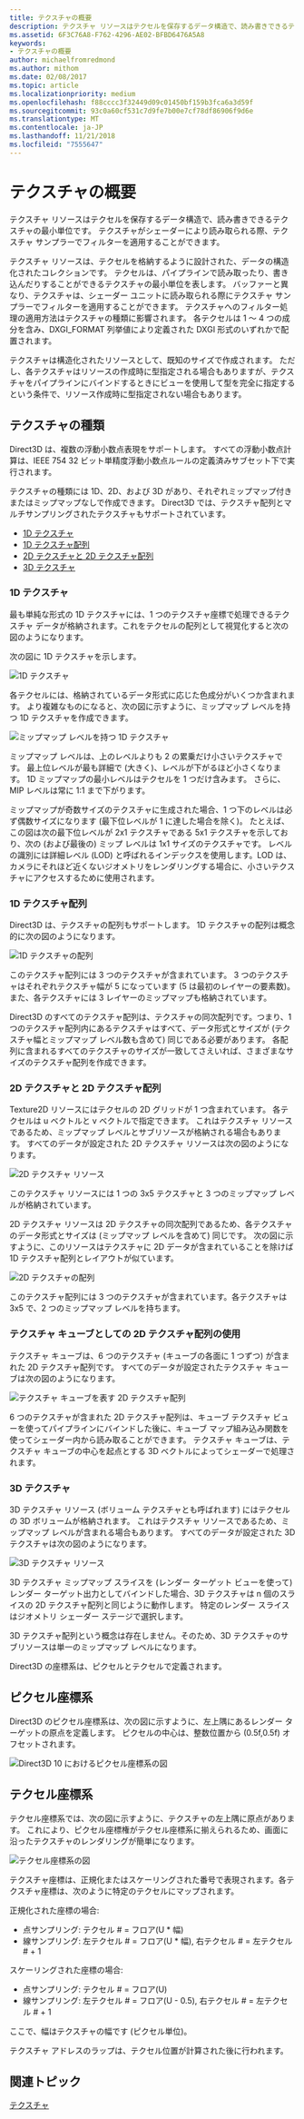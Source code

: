 ```yaml
---
title: テクスチャの概要
description: テクスチャ リソースはテクセルを保存するデータ構造で、読み書きできるテクスチャの最小単位です。 テクスチャがシェーダーにより読み取られる際、テクスチャ サンプラーでフィルターを適用することができます。
ms.assetid: 6F3C76A8-F762-4296-AE02-BFBD6476A5A8
keywords:
- テクスチャの概要
author: michaelfromredmond
ms.author: mithom
ms.date: 02/08/2017
ms.topic: article
ms.localizationpriority: medium
ms.openlocfilehash: f88cccc3f32449d09c01450bf159b3fca6a3d59f
ms.sourcegitcommit: 93c0a60cf531c7d9fe7b00e7cf78df86906f9d6e
ms.translationtype: MT
ms.contentlocale: ja-JP
ms.lasthandoff: 11/21/2018
ms.locfileid: "7555647"
---
```

# <a name="introduction-to-textures"></a>テクスチャの概要


テクスチャ リソースはテクセルを保存するデータ構造で、読み書きできるテクスチャの最小単位です。 テクスチャがシェーダーにより読み取られる際、テクスチャ サンプラーでフィルターを適用することができます。

テクスチャ リソースは、テクセルを格納するように設計された、データの構造化されたコレクションです。 テクセルは、パイプラインで読み取ったり、書き込んだりすることができるテクスチャの最小単位を表します。 バッファーと異なり、テクスチャは、シェーダー ユニットに読み取られる際にテクスチャ サンプラーでフィルターを適用することができます。 テクスチャへのフィルター処理の適用方法はテクスチャの種類に影響されます。 各テクセルは 1 ～ 4 つの成分を含み、DXGI\_FORMAT 列挙値により定義された DXGI 形式のいずれかで配置されます。

テクスチャは構造化されたリソースとして、既知のサイズで作成されます。 ただし、各テクスチャはリソースの作成時に型指定される場合もありますが、テクスチャをパイプラインにバインドするときにビューを使用して型を完全に指定するという条件で、リソース作成時に型指定されない場合もあります。

## <a name="span-idtexturetypesspanspan-idtexturetypesspanspan-idtexturetypesspantexture-types"></a><span id="Texture_Types"></span><span id="texture_types"></span><span id="TEXTURE_TYPES"></span>テクスチャの種類


Direct3D は、複数の浮動小数点表現をサポートします。 すべての浮動小数点計算は、IEEE 754 32 ビット単精度浮動小数点ルールの定義済みサブセット下で実行されます。

テクスチャの種類には 1D、2D、および 3D があり、それぞれミップマップ付きまたはミップマップなしで作成できます。 Direct3D では、テクスチャ配列とマルチサンプリングされたテクスチャもサポートされています。

-   [1D テクスチャ](#texture1d-resource)
-   [1D テクスチャ配列](#texture1d-array-resource)
-   [2D テクスチャと 2D テクスチャ配列](#texture2d-resource)
-   [3D テクスチャ](#texture3d-resource)

### <a name="span-idtexture1dresourcespanspan-idtexture1dresourcespanspan-idtexture1dresourcespanspan-idtexture1d-resourcespan1d-textures"></a><span id="Texture1D_Resource"></span><span id="texture1d_resource"></span><span id="TEXTURE1D_RESOURCE"></span><span id="texture1d-resource"></span>1D テクスチャ

最も単純な形式の 1D テクスチャには、1 つのテクスチャ座標で処理できるテクスチャ データが格納されます。これをテクセルの配列として視覚化すると次の図のようになります。

次の図に 1D テクスチャを示します。

![1D テクスチャ](images/d3d10-1d-texture.png)

各テクセルには、格納されているデータ形式に応じた色成分がいくつか含まれます。 より複雑なものになると、次の図に示すように、ミップマップ レベルを持つ 1D テクスチャを作成できます。

![ミップマップ レベルを持つ 1D テクスチャ](images/d3d10-resource-texture1d.png)

ミップマップ レベルは、上のレベルよりも 2 の累乗だけ小さいテクスチャです。 最上位レベルが最も詳細で (大きく)、レベルが下がるほど小さくなります。 1D ミップマップの最小レベルはテクセルを 1 つだけ含みます。 さらに、MIP レベルは常に 1:1 まで下がります。

ミップマップが奇数サイズのテクスチャに生成された場合、1 つ下のレベルは必ず偶数サイズになります (最下位レベルが 1 に達した場合を除く)。 たとえば、この図は次の最下位レベルが 2x1 テクスチャである 5x1 テクスチャを示しており、次の (および最後の) ミップ レベルは 1x1 サイズのテクスチャです。 レベルの識別には詳細レベル (LOD) と呼ばれるインデックスを使用します。LOD は、カメラにそれほど近くないジオメトリをレンダリングする場合に、小さいテクスチャにアクセスするために使用されます。

### <a name="span-idtexture1darrayresourcespanspan-idtexture1darrayresourcespanspan-idtexture1darrayresourcespanspan-idtexture1d-array-resourcespan1d-texture-arrays"></a><span id="Texture1D_Array_Resource"></span><span id="texture1d_array_resource"></span><span id="TEXTURE1D_ARRAY_RESOURCE"></span><span id="texture1d-array-resource"></span>1D テクスチャ配列

Direct3D は、テクスチャの配列もサポートします。 1D テクスチャの配列は概念的に次の図のようになります。

![1D テクスチャの配列](images/d3d10-resource-texture1darray.png)

このテクスチャ配列には 3 つのテクスチャが含まれています。 3 つのテクスチャはそれぞれテクスチャ幅が 5 になっています (5 は最初のレイヤーの要素数)。 また、各テクスチャには 3 レイヤーのミップマップも格納されています。

Direct3D のすべてのテクスチャ配列は、テクスチャの同次配列です。つまり、1 つのテクスチャ配列内にあるテクスチャはすべて、データ形式とサイズが (テクスチャ幅とミップマップ レベル数も含めて) 同じである必要があります。 各配列に含まれるすべてのテクスチャのサイズが一致してさえいれば、さまざまなサイズのテクスチャ配列を作成できます。

### <a name="span-idtexture2dresourcespanspan-idtexture2dresourcespanspan-idtexture2dresourcespanspan-idtexture2d-resourcespan2d-textures-and-2d-texture-arrays"></a><span id="Texture2D_Resource"></span><span id="texture2d_resource"></span><span id="TEXTURE2D_RESOURCE"></span><span id="texture2d-resource"></span>2D テクスチャと 2D テクスチャ配列

Texture2D リソースにはテクセルの 2D グリッドが 1 つ含まれています。 各テクセルは u ベクトルと v ベクトルで指定できます。 これはテクスチャ リソースであるため、ミップマップ レベルとサブリソースが格納される場合もあります。 すべてのデータが設定された 2D テクスチャ リソースは次の図のようになります。

![2D テクスチャ リソース](images/d3d10-resource-texture2d.png)

このテクスチャ リソースには 1 つの 3x5 テクスチャと 3 つのミップマップ レベルが格納されています。

2D テクスチャ リソースは 2D テクスチャの同次配列であるため、各テクスチャのデータ形式とサイズは (ミップマップ レベルを含めて) 同じです。 次の図に示すように、このリソースはテクスチャに 2D データが含まれていることを除けば 1D テクスチャ配列とレイアウトが似ています。

![2D テクスチャの配列](images/d3d10-resource-texture2darray.png)

このテクスチャ配列には 3 つのテクスチャが含まれています。各テクスチャは 3x5 で、2 つのミップマップ レベルを持ちます。

### <a name="span-idtexture2darrayresourceasatexturecubespanspan-idtexture2darrayresourceasatexturecubespanspan-idtexture2darrayresourceasatexturecubespanusing-a-2d-texture-array-as-a-texture-cube"></a><span id="Texture2DArray_Resource_as_a_Texture_Cube"></span><span id="texture2darray_resource_as_a_texture_cube"></span><span id="TEXTURE2DARRAY_RESOURCE_AS_A_TEXTURE_CUBE"></span>テクスチャ キューブとしての 2D テクスチャ配列の使用

テクスチャ キューブは、6 つのテクスチャ (キューブの各面に 1 つずつ) が含まれた 2D テクスチャ配列です。 すべてのデータが設定されたテクスチャ キューブは次の図のようになります。

![テクスチャ キューブを表す 2D テクスチャ配列](images/d3d10-resource-texturecube.png)

6 つのテクスチャが含まれた 2D テクスチャ配列は、キューブ テクスチャ ビューを使ってパイプラインにバインドした後に、キューブ マップ組み込み関数を使ってシェーダー内から読み取ることができます。 テクスチャ キューブは、テクスチャ キューブの中心を起点とする 3D ベクトルによってシェーダーで処理されます。

### <a name="span-idtexture3dresourcespanspan-idtexture3dresourcespanspan-idtexture3dresourcespanspan-idtexture3d-resourcespan3d-textures"></a><span id="Texture3D_Resource"></span><span id="texture3d_resource"></span><span id="TEXTURE3D_RESOURCE"></span><span id="texture3d-resource"></span>3D テクスチャ

3D テクスチャ リソース (ボリューム テクスチャとも呼ばれます) にはテクセルの 3D ボリュームが格納されます。 これはテクスチャ リソースであるため、ミップマップ レベルが含まれる場合もあります。 すべてのデータが設定された 3D テクスチャは次の図のようになります。

![3D テクスチャ リソース](images/d3d10-resource-texture3d.png)

3D テクスチャ ミップマップ スライスを (レンダー ターゲット ビューを使って) レンダー ターゲット出力としてバインドした場合、3D テクスチャは n 個のスライスの 2D テクスチャ配列と同じように動作します。 特定のレンダー スライスはジオメトリ シェーダー ステージで選択します。

3D テクスチャ配列という概念は存在しません。そのため、3D テクスチャのサブリソースは単一のミップマップ レベルになります。

Direct3D の座標系は、ピクセルとテクセルで定義されます。

## <a name="span-idpixelspanspan-idpixelspanspan-idpixelspanpixel-coordinate-system"></a><span id="Pixel"></span><span id="pixel"></span><span id="PIXEL"></span>ピクセル座標系


Direct3D のピクセル座標系は、次の図に示すように、左上隅にあるレンダー ターゲットの原点を定義します。 ピクセルの中心は、整数位置から (0.5f,0.5f) オフセットされます。

![Direct3D 10 におけるピクセル座標系の図](images/d3d10-coordspix10.png)

## <a name="span-idtexelspanspan-idtexelspanspan-idtexelspantexel-coordinate-system"></a><span id="Texel"></span><span id="texel"></span><span id="TEXEL"></span>テクセル座標系


テクセル座標系では、次の図に示すように、テクスチャの左上隅に原点があります。 これにより、ピクセル座標権がテクセル座標系に揃えられるため、画面に沿ったテクスチャのレンダリングが簡単になります。

![テクセル座標系の図](images/d3d10-coordstex10.png)

テクスチャ座標は、正規化またはスケーリングされた番号で表現されます。各テクスチャ座標は、次のように特定のテクセルにマップされます。

正規化された座標の場合:

-   点サンプリング: テクセル \# = フロア(U \* 幅)
-   線サンプリング: 左テクセル \# = フロア(U \* 幅), 右テクセル \# = 左テクセル \# + 1

スケーリングされた座標の場合:

-   点サンプリング: テクセル \# = フロア(U)
-   線サンプリング: 左テクセル \# = フロア(U - 0.5), 右テクセル \# = 左テクセル \# + 1

ここで、幅はテクスチャの幅です (ピクセル単位)。

テクスチャ アドレスのラップは、テクセル位置が計算された後に行われます。

## <a name="span-idrelated-topicsspanrelated-topics"></a><span id="related-topics"></span>関連トピック


[テクスチャ](textures.md)
